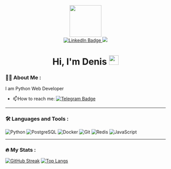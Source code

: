 <div id="header" align="center">
  <img src="https://media.giphy.com/media/qgQUggAC3Pfv687qPC/giphy.gif" width="100"/>
</div>
<div id="badges" align="center">
  <a href="https://www.linkedin.com/in/%D0%B4%D0%B5%D0%BD%D0%B8%D1%81-%D0%B0%D0%BB%D1%8C%D0%BA%D0%B8%D0%BD-740989183">
    <img src="https://img.shields.io/badge/LinkedIn-blue?style=for-the-badge&logo=linkedin&logoColor=white" alt="LinkedIn Badge"/>
  </a>
  <a href="https://t.me/ALDeig">
    <img src="https://img.shields.io/badge/Telegram-blue?style=for-the-badge&logo=telegram&logoColor=white"/>
  </a><br>
  <img src="https://komarev.com/ghpvc/?username=ALDeig&style=for-the-badge&color=blue" alt=""/>
  <h1>
  Hi, I'm Denis
    <img src="https://media.giphy.com/media/hvRJCLFzcasrR4ia7z/giphy.gif" width="30px"/>
  </h1>
</div>

### :man_technologist: About Me :

I am Python Web Developer

- :mailbox:How to reach me: [![Telegram Badge](https://img.shields.io/badge/-ALDeig-blue?style=flat&logo=Telegram&logoColor=white)](https://t.me/ALDeig)

---

### :hammer_and_wrench: Languages and Tools :

![Python](https://img.shields.io/badge/python-3670A0?style=for-the-badge&logo=python&logoColor=ffdd54)
![PostgreSQL](https://img.shields.io/badge/PostgreSQL-%230064a5?style=for-the-badge&logo=postgresql&logoColor=black)
![Docker](https://img.shields.io/badge/Docker-384d54?style=for-the-badge&logo=docker&logoColor=white)
![Git](https://img.shields.io/badge/Git-%20%23F1502F?style=for-the-badge&logo=git&logoColor=%233E2C00)
![Redis](https://img.shields.io/badge/Redis-%23D82C20?style=for-the-badge&logo=redis&logoColor=%237A0C00)
![JavaScript](https://img.shields.io/badge/JavaScript-F7DF1E?style=for-the-badge&logo=javascript&logoColor=black)

---

### :fire: My Stats :
[![GitHub Streak](https://streak-stats.demolab.com?user=ALDeig&theme=transparent&hide_border=true&mode=weekly&fire=FF2222&dates=2C68F6&currStreakLabel=2C68F6&currStreakNum=2C68F6)](https://git.io/streak-stats)
[![Top Langs](https://github-readme-stats.vercel.app/api/top-langs/?username=ALDeig&theme=vision-friendly-dark&layout=compact)](https://github.com/anuraghazra/github-readme-stats)
<!--
**ALDeig/ALDeig** is a ✨ _special_ ✨ repository because its `README.md` (this file) appears on your GitHub profile.

Here are some ideas to get you started:

- 🔭 I’m currently working on ...
- 🌱 I’m currently learning ...
- 👯 I’m looking to collaborate on ...
- 🤔 I’m looking for help with ...
- 💬 Ask me about ...
- 📫 How to reach me: ...
- 😄 Pronouns: ...
- ⚡ Fun fact: ...
-->
